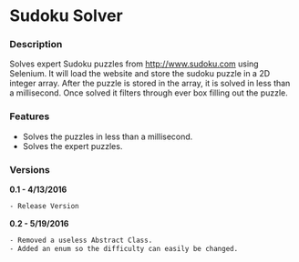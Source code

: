 # Sudoku Solver

### Description
Solves expert Sudoku puzzles from http://www.sudoku.com using Selenium. 
It will load the website and store the sudoku puzzle in a 2D integer array. 
After the puzzle is stored in the array, it is solved in less than a millisecond. 
Once solved it filters through ever box filling out the puzzle.

### Features
* Solves the puzzles in less than a millisecond.
* Solves the expert puzzles.

### Versions
**0.1 - 4/13/2016**
```sh
- Release Version
```
**0.2 - 5/19/2016**
```sh
- Removed a useless Abstract Class.
- Added an enum so the difficulty can easily be changed.
```
